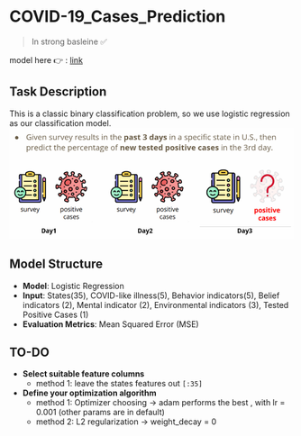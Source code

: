 # COVID-19_Cases_Prediction
> In strong basleine :white_check_mark:
> 
model here :point_right: : [link](ML_practrice/Regression/ML2023-HW1-COVID-19_Cases_Prediction/ML2023-HW1-COVID-19_Cases_Prediction.ipynb)

## Task Description
This is a classic binary classification problem, so we use logistic regression as our classification model.
![task description](task_descript.png)

## Model Structure
* **Model**: Logistic Regression
* **Input**: States(35), COVID-like illness(5), Behavior indicators(5), Belief indicators (2), Mental indicator (2), Environmental indicators (3), Tested Positive Cases (1)
* **Evaluation Metrics**: Mean Squared Error (MSE)
## TO-DO
* **Select suitable feature columns**
  * method 1: leave the states features out `[:35]`
* **Define your optimization algorithm**
    * method 1: Optimizer choosing &rarr; adam performs the best , with lr = 0.001 (other params are in default)  
    * method 2: L2 regularization &rarr; weight_decay = 0  
